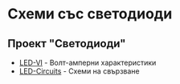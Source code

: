 # Схеми със светодиоди

## Проект "Светодиоди"
* [LED-VI](LED-VI) - Волт-амперни характеристики
* [LED-Circuits](LED-Circuits) - Схеми на свързване
